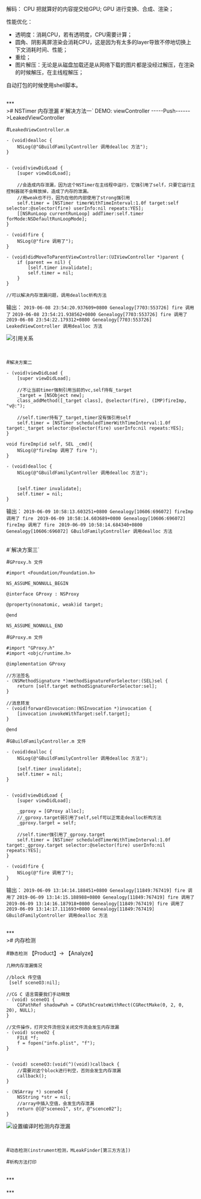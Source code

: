 解码：
CPU 把就算好的内容提交给GPU;
GPU 进行变换、合成、渲染；

性能优化：
-  透明度：消耗CPU，若有透明度，CPU需要计算；
-  圆角、阴影离屏渲染会消耗CPU，这是因为有太多的layer导致不停地切换上下文消耗时间、性能；
-  重绘；
-  图片解压：无论是从磁盘加载还是从网络下载的图片都是没经过解压，在渲染的时候解压，在主线程解压；


自动打包的时候使用shell脚本。


<br/>
***
<br/>
># NSTimer 内存泄漏
#`解决方法一`
DEMO:
viewController -----Push------>LeakedViewController


#`LeakedViewController.m`
```
- (void)dealloc {
    NSLog(@"GBuildFamilyController 调用dealloc 方法");
}


- (void)viewDidLoad {
    [super viewDidLoad];
    
    //会造成内存泄漏，因为这个NSTimer在主线程中运行，它强引用了self，只要它运行主控制器就不会释放掉，造成了内存的泄漏。
    //用weak也不行，因为在他的内部使用了strong强引用
    self.timer = [NSTimer timerWithTimeInterval:1.0f target:self selector:@selector(fire) userInfo:nil repeats:YES];
    [[NSRunLoop currentRunLoop] addTimer:self.timer forMode:NSDefaultRunLoopMode];
}

- (void)fire {
    NSLog(@"fire 调用了");
}

- (void)didMoveToParentViewController:(UIViewController *)parent {
    if (parent == nil) {
        [self.timer invalidate];
        self.timer = nil;
    }
}

//可以解决内存泄漏问题，调用dealloc析构方法

```
输出：
`2019-06-08 23:54:20.937609+0800 Genealogy[7703:553726] fire 调用了`
`2019-06-08 23:54:21.938562+0800 Genealogy[7703:553726] fire 调用了`
`2019-06-08 23:54:22.179312+0800 Genealogy[7703:553726] LeakedViewController 调用dealloc 方法`


![引用关系](https://upload-images.jianshu.io/upload_images/2959789-296953927f40b615.png?imageMogr2/auto-orient/strip%7CimageView2/2/w/1240)


<br/>

#`解决方案二`
```
- (void)viewDidLoad {
    [super viewDidLoad];
    
    //不让当前timer强制引用当前的vc,self持有_target
    _target = [NSObject new];
    class_addMethod([_target class], @selector(fire), (IMP)fireImp, "v@:");
    
    //self.timer持有了_target,timer没有强引用self
    self.timer = [NSTimer scheduledTimerWithTimeInterval:1.0f target:_target selector:@selector(fire) userInfo:nil repeats:YES];
}

void fireImp(id self, SEL _cmd){
    NSLog(@"fireImp 调用了 fire ");
}

- (void)dealloc {
    NSLog(@"GBuildFamilyController 调用dealloc 方法");


    [self.timer invalidate];
    self.timer = nil;
}

```
输出：
`2019-06-09 10:58:13.603251+0800 Genealogy[10606:696072] fireImp 调用了 fire `
`2019-06-09 10:58:14.603689+0800 Genealogy[10606:696072] fireImp 调用了 fire `
`2019-06-09 10:58:14.684340+0800 Genealogy[10606:696072] GBuildFamilyController 调用dealloc 方法`



<br/>
#`解决方案三`

#`GProxy.h 文件`
```
#import <Foundation/Foundation.h>

NS_ASSUME_NONNULL_BEGIN

@interface GProxy : NSProxy

@property(nonatomic, weak)id target;

@end

NS_ASSUME_NONNULL_END
```

#`GProxy.m 文件`
```
#import "GProxy.h"
#import <objc/runtime.h>

@implementation GProxy

//方法签名
- (NSMethodSignature *)methodSignatureForSelector:(SEL)sel {
    return [self.target methodSignatureForSelector:sel];
}

//消息转发
- (void)forwardInvocation:(NSInvocation *)invocation {
    [invocation invokeWithTarget:self.target];
}

@end

```

#`GBuildFamilyController.m 文件`
```
- (void)dealloc {
    NSLog(@"GBuildFamilyController 调用dealloc 方法");
    
    [self.timer invalidate];
    self.timer = nil;
}


- (void)viewDidLoad {
    [super viewDidLoad];
    
    _gproxy = [GProxy alloc];
    //_gproxy.target弱引用了self,self可以正常走dealloc析构方法
    _gproxy.target = self;
    
    //self.timer强引用了_gproxy.target
    self.timer = [NSTimer scheduledTimerWithTimeInterval:1.0f target:_gproxy.target selector:@selector(fire) userInfo:nil repeats:YES];
}

- (void)fire {
    NSLog(@"fire 调用了");
}
```
输出：
`2019-06-09 13:14:14.188451+0800 Genealogy[11849:767419] fire 调用了`
`2019-06-09 13:14:15.188988+0800 Genealogy[11849:767419] fire 调用了`
`2019-06-09 13:14:16.187918+0800 Genealogy[11849:767419] fire 调用了`
`2019-06-09 13:14:17.111693+0800 Genealogy[11849:767419] GBuildFamilyController 调用dealloc 方法`


<br/>
***
<br/>
>#  内存检测

#`静态检测`
【Product】-> 【Analyze】


`几种内存泄漏情况`
```
//block 传空值
 [self sceneO3:nil];

//CG C 语言需要我们手动释放
- (void) sceneO1 {
    CGPathRef shadowPah = CGPathCreateWithRect(CGRectMake(0, 2, 0, 20), NULL);
}

//文件操作，打开文件流但没关闭文件流会发生内存泄漏
- (void) sceneO2 {
    FILE *f;
    f = fopen("info.plist", "f");
}


- (void) sceneO3:(void(^)(void))callback {
    //需要对这个block进行判空，否则会发生内存泄漏
    callback();
}

- (NSArray *) sceneO4 {
    NSString *str = nil;
    //array中插入空值，会发生内存泄漏
    return @[@"sceneo1", str, @"scence02"];
}
```
![设置编译时检测内存泄漏](https://upload-images.jianshu.io/upload_images/2959789-e8ed173365fbc179.png?imageMogr2/auto-orient/strip%7CimageView2/2/w/1240)


<br/>

#`动态检测(instrument检测，MLeakFinder[第三方方法])`



#`析构方法打印`





<br/>
***
<br/>



<br/>
***
<br/>
